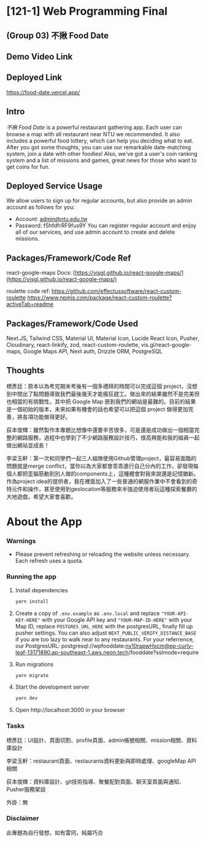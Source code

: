 # [121-1] Web Programming Final 

## (Group 03) 不揪 Food Date

## Demo Video Link



## Deployed Link

<https://food-date.vercel.app/>

## Intro

_不揪 Food Date_ is a powerful restaurant gathering app. Each user can browse a map with all restaurant near NTU we recommended. It also includes a powerful food lottery, which can help you deciding what to eat. After you got some thoughts, you can use our remarkable date-matching system, join a date with other foodies! Also, we've got a user's coin ranking system and a list of missions and games, great news for those who want to get coins for fun.

## Deployed Service Usage

We allow users to sign up for regular accounts, but also provide an admin account as follows for you:
- Account:  admin@ntu.edu.tw
- Password: fShfdfrRF9fus9Y
You can register regular account and enjoy all of our services, and use admin account to create and delete missions.

## Packages/Framework/Code Ref

react-google-maps Docs: [https://visgl.github.io/react-google-maps/](https://visgl.github.io/react-google-maps/)

roulette code ref:
<https://github.com/effectussoftware/react-custom-roulette>
<https://www.npmjs.com/package/react-custom-roulette?activeTab=readme>

## Packages/Framework/Code Used

Next.JS, Tailwind CSS, Material UI, Material Icon, Lucide React Icon, Pusher, Cloudinary, react-linkify, zod, react-custom-roulette, vis.gl/react-google-maps, Google Maps API, Next auth, Drizzle ORM, PostgreSQL

## Thoughts

標彥廷：原本以為考完期末考後有一個多禮拜的時間可以完成這個 project，沒想到中間出了點問題導致我們最後幾天才能瘋狂趕工。做出來的結果雖然不是完美但也相當的有挑戰性，其中把 Google Map 嵌到我們的網站是最難的。目前的結果是一個初始的版本，未來如果有機會的話也希望可以把這個 project 做得更加完善，將各項功能做得更好。

荻本俊輝：雖然製作本專題比想像中還要辛苦很多，可是還是成功做出一個相當完整的網路服務，過程中也學到了不少網路服務設計技巧，很高興能和我的組員一起做出網站並成長！

李梁玉軒：第一次和同學們一起三人組隊使用Github管理project，最容易面臨的問題就是merge conflict，當你以為大家都會乖乖進行自己分內的工作，卻發現每個人都把歪腦筋動到別人做的components上，這種體會對我來說還是記憶猶新。作為project idea的提供者，我在裡面加入了一些普通的網服作業中不會看到的奇特元件和操作，甚至使用到geolocation等服務來半強迫使用者玩這種探索餐廳的大地遊戲，希望大家會喜歡。

# About the App

### Warnings

- Please prevent refreshing or reloading the website unless necessary. Each refresh uses a quota.

### Running the app

1. Install dependencies

   ```bash
   yarn install
   ```

2. Create a copy of `.env.example` as `.env.local` and replace `"YOUR-API-KEY-HERE"` with your Google API key and `"YOUR-MAP-ID-HERE"` with your Map ID, replace  `POSTGRES_URL_HERE` with the postgresURL, finally fill up pusher settings. You can also adjust `NEXT_PUBLIC_VERIFY_DISTANCE_BASE` if you are too lazy to walk near to any restaurants.
For your referrence, our PostgresURL: 
postgresql://wpfooddate:ny10rapwHxcm@ep-curly-leaf-13171890.ap-southeast-1.aws.neon.tech/fooddate?sslmode=require

3. Run migrations

   ```bash
   yarn migrate
   ```

4. Start the development server

   ```bash
   yarn dev
   ```

5. Open http://localhost:3000 in your browser

### Tasks
標彥廷：UI設計、頁面切割、profile頁面、admin帳號相關、mission相關、資料庫設計

李梁玉軒：restaurant頁面、restaurants資料更新與即時處理、googleMap API相關

荻本俊輝：資料庫設計、git技術指導、聚餐配對頁面、聊天室頁面與通知、Pusher服務架設

外掛：無

### Disclaimer
此專題為自行發想，如有雷同，純屬巧合
